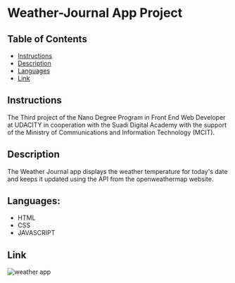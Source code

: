 # Weather-Journal App Project

## Table of Contents

* [Instructions](#instructions)
* [Description](#description)
* [Languages](#languages)
* [Link](#link)


## Instructions
The Third project of the Nano Degree Program in Front End Web Developer at UDACITY in cooperation with the Suadi Digital Academy with the support of the Ministry of Communications and Information Technology (MCIT).

## Description 
The Weather Journal app displays the weather temperature for today's date and keeps it updated using the API from the openweathermap website.

## Languages:
* HTML
* CSS
* JAVASCRIPT

## Link
![weather app](https://user-images.githubusercontent.com/114902383/219584998-0f8fcbf9-a37f-4843-bb9c-568df0a14021.PNG)
